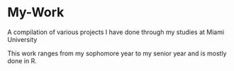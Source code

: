 # My-Work
A compilation of various projects I have done through my studies at Miami University

This work ranges from my sophomore year to my senior year and is mostly done in R.
